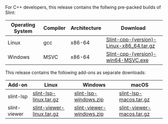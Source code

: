 For C++ developers, this release contains the follwing pre-packed builds of Slint:

| Operating System | Compiler | Architecture | Download |
|------------------|----------|--------------|----------|
| Linux            | gcc      | x86-64       | [Slint-cpp-{version}-Linux-x86_64.tar.gz](https://github.com/slint-ui/slint/releases/download/{download_version}/Slint-cpp-{version}-Linux-x86_64.tar.gz) |
| Windows          | MSVC     | x86-64       | [Slint-cpp-{version}-win64-MSVC.exe](https://github.com/slint-ui/slint/releases/download/{download_version}/Slint-cpp-{version}-win64-MSVC.exe) |

This release contains the following add-ons as separate downloads:

| Add-on    | Linux | Windows | macOS |
|-----------|-------|---------|-------|
| slint-lsp | [slint-lsp-linux.tar.gz](https://github.com/slint-ui/slint/releases/download/{download_version}/slint-lsp-linux.tar.gz) | [slint-lsp-windows.zip](https://github.com/slint-ui/slint/releases/download/{download_version}/slint-lsp-windows.zip) | [slint-lsp-macos.tar.gz](https://github.com/slint-ui/slint/releases/download/{download_version}/slint-lsp-macos.tar.gz) |
| slint-viewer | [slint-viewer-linux.tar.gz](https://github.com/slint-ui/slint/releases/download/{download_version}/slint-viewer-linux.tar.gz) | [slint-viewer-windows.zip](https://github.com/slint-ui/slint/releases/download/{download_version}/slint-viewer-windows.zip) | [slint-viewer-macos.tar.gz](https://github.com/slint-ui/slint/releases/download/{download_version}/slint-viewer-macos.tar.gz) |
